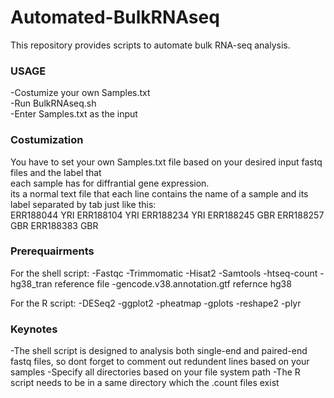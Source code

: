 # Automated-BulkRNAseq
 This repository provides scripts to automate bulk RNA-seq analysis.
 
 ### USAGE ###
 -Costumize your own Samples.txt  
 -Run BulkRNAseq.sh  
 -Enter Samples.txt as the input  
 
 ### Costumization ###
 You have to set your own Samples.txt file based on your desired input fastq files and the label that  
 each sample has for diffrantial gene expression.  
 its a normal text file that each line contains the name of a sample and its label separated by tab just like this:  
 ERR188044       YRI
 ERR188104       YRI
 ERR188234       YRI
 ERR188245       GBR
 ERR188257       GBR
 ERR188383       GBR

 ### Prerequairments ###
 
 For the shell script:
 -Fastqc
 -Trimmomatic
 -Hisat2
 -Samtools
 -htseq-count
 -hg38_tran reference file
 -gencode.v38.annotation.gtf refernce hg38

 For the R script:
 -DESeq2
 -ggplot2
 -pheatmap
 -gplots
 -reshape2
 -plyr

 ### Keynotes ###
 -The shell script is designed to analysis both single-end and paired-end fastq files, so dont forget to comment out redundent lines based on your samples
 -Specify all directories based on your file system path
 -The R script needs to be in a same directory which the .count files exist 
